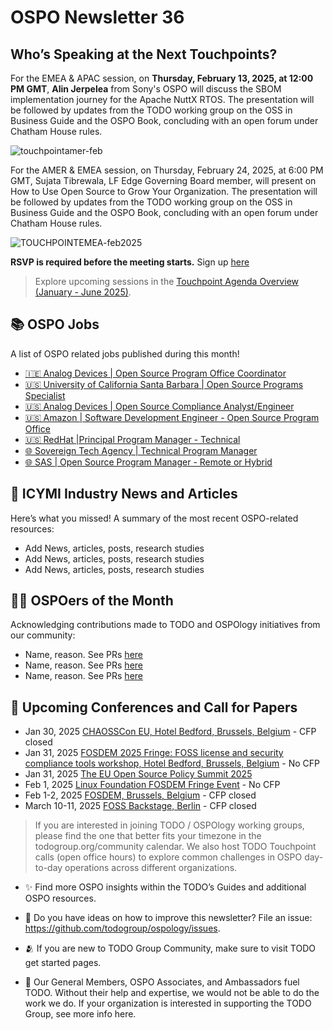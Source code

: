 # OSPO Newsletter 36

## Who’s Speaking at the Next Touchpoints?

For the EMEA & APAC session, on **Thursday, February 13, 2025, at 12:00 PM GMT**, **Alin Jerpelea** from Sony's OSPO will discuss the SBOM implementation journey for the Apache NuttX RTOS. 
The presentation will be followed by updates from the TODO working group on the OSS in Business Guide and the OSPO Book, concluding with an open forum under Chatham House rules.

![touchpointamer-feb](https://github.com/user-attachments/assets/6dd5ab1d-82c9-42cf-9f67-0380f41b919a)

For the AMER & EMEA session, on Thursday, February 24, 2025, at 6:00 PM GMT, Sujata Tibrewala, LF Edge Governing Board member, will present on How to Use Open Source to Grow Your Organization.
The presentation will be followed by updates from the TODO working group on the OSS in Business Guide and the OSPO Book, concluding with an open forum under Chatham House rules.

![TOUCHPOINTEMEA-feb2025](https://github.com/user-attachments/assets/d4117e31-b06c-4578-b08e-1ceed48f6fd6)

**RSVP is required before the meeting starts.** Sign up [here](https://zoom-lfx.platform.linuxfoundation.org/meeting/93266151738?password=e76e3320-7fb0-413a-b01b-33a11733e026)

> Explore upcoming sessions in the [Touchpoint Agenda Overview (January - June 2025)](https://github.com/todogroup/ospology/tree/main/meetings/Agenda_2025).


## 📚 OSPO Jobs

A list of OSPO related jobs published during this month!

- [🇮🇪 Analog Devices | Open Source Program Office Coordinator](https://analogdevices.wd1.myworkdayjobs.com/en-US/External/job/Open-Source-Program-Office-Coordinator_R245324)
- [🇺🇸 University of California Santa Barbara | Open Source Programs Specialist](https://recruit.ap.ucsb.edu/JPF02893)
- [🇺🇸 Analog Devices | Open Source Compliance Analyst/Engineer](https://analogdevices.wd1.myworkdayjobs.com/External/job/US-MA-Boston/Open-Source-Compliance-Analyst-Engineer_R245322)
- [🇺🇸 Amazon | Software Development Engineer - Open Source Program Office](https://www.amazon.jobs/en-gb/jobs/2852289/software-development-engineer-open-source-program-office-open-source-program-office)
- [🇺🇸 RedHat |Principal Program Manager - Technical](https://www.linkedin.com/jobs/view/4087439325/)
- [🌐 Sovereign Tech Agency | Technical Program Manager](https://www.sovereign.tech/jobs/technical-program-manager)
- [🌐 SAS | Open Source Program Manager - Remote or Hybrid](https://careers-sas.icims.com/jobs/38755/job)


## 📌 ICYMI Industry News and Articles
Here’s what you missed! A summary of the most recent OSPO-related resources:

- Add News, articles, posts, research studies
- Add News, articles, posts, research studies
- Add News, articles, posts, research studies

  
## 🙋‍♀️ OSPOers of the Month
Acknowledging contributions made to TODO and OSPOlogy initiatives from our community:

- Name, reason. See PRs [here]()
- Name, reason. See PRs [here]()
- Name, reason. See PRs [here]()
  
## 📎 Upcoming Conferences and Call for Papers

- Jan 30, 2025 [CHAOSSCon EU, Hotel Bedford, Brussels, Belgium](https://chaoss.community/chaosscon-2025-eu/) - CFP closed
- Jan 31, 2025 [FOSDEM 2025 Fringe: FOSS license and security compliance tools workshop, Hotel Bedford, Brussels, Belgium](https://pretix.eu/aboutcode/fosdem-2025/) - No CFP
- Jan 31, 2025 [The EU Open Source Policy Summit 2025](https://summit.openforumeurope.org/#agenda)
- Feb 1, 2025 [Linux Foundation FOSDEM Fringe Event](https://linuxfoundation.regfox.com/linux-foundation-fosdem-side-event-2025) - No CFP
- Feb 1-2, 2025 [FOSDEM, Brussels, Belgium](https://fosdem.org/2025/) - CFP closed
- March 10-11, 2025 [FOSS Backstage, Berlin](https://25.foss-backstage.de/) - CFP closed


> If you are interested in joining TODO / OSPOlogy working groups, please find the one that better fits your timezone in the todogroup.org/community calendar. We
also host TODO Touchpoint calls (open office hours) to explore common challenges in OSPO day-to-day operations across different organizations.

- ✨ Find more OSPO insights within the TODO’s Guides and additional OSPO resources.

- 🧐 Do you have ideas on how to improve this newsletter? File an issue: https://github.com/todogroup/ospology/issues.

- 🫂 If you are new to TODO Group Community, make sure to visit TODO get started pages.

- 💚 Our General Members, OSPO Associates, and Ambassadors fuel TODO. Without their help and expertise, we would not be able to do the work we do. If your organization is interested in supporting the TODO Group, see more info here.
